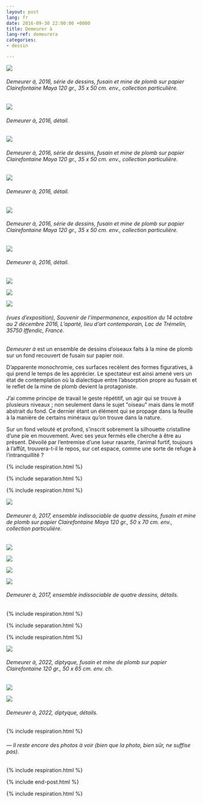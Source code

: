 ```yaml
---
layout: post
lang: fr
date: 2016-09-30 22:00:00 +0000
title: Demeurer à
lang-ref: demeurera
categories:
- dessin

---
```

![](/mepierdoparaver/imgs/demeurer-a-12-up.jpg)

###### _Demeurer à_, 2016, série de dessins, fusain et mine de plomb sur papier Clairefontaine Maya 120 gr., 35 x 50 cm. env., collection particulière.

![](/mepierdoparaver/imgs/demeurer-a-12d-up.jpg)

###### _Demeurer à_, 2016, détail.

![](/mepierdoparaver/imgs/demeurer-a-3-up.jpg)

###### _Demeurer à_, 2016, série de dessins, fusain et mine de plomb sur papier Clairefontaine Maya 120 gr., 35 x 50 cm. env., collection particulière.

![](/mepierdoparaver/imgs/demeurer-a-3d-up.jpg)

###### _Demeurer à_, 2016, détail.

![](/mepierdoparaver/imgs/demeurer-a-8-up.jpg)

###### _Demeurer à_, 2016, série de dessins, fusain et mine de plomb sur papier Clairefontaine Maya 120 gr., 35 x 50 cm. env., collection particulière.

![](/mepierdoparaver/imgs/demeurer-a-8d-up.jpg)

###### _Demeurer à_, 2016, détail.

![](/mepierdoparaver/imgs/demeurer-a-ins-2-up.jpg)

![](/mepierdoparaver/imgs/demeurer-a-ins-1-up.jpg)

![](/mepierdoparaver/imgs/demeurer-a-ins-3-up.jpg)

###### (vues d’exposition), _Souvenir de l’impermanence_, exposition du 14 octobre au 2 décembre 2016, L’aparté, lieu d’art contemporain, Lac de Trémelin, 35750 Iffendic, France.

_Demeurer à_ est un ensemble de dessins d’oiseaux faits à la mine de plomb sur un fond recouvert de fusain sur papier noir.

D’apparente monochromie, ces surfaces recèlent des formes figuratives, à qui prend le temps de les apprécier. Le spectateur est ainsi amené vers un état de contemplation où la dialectique entre l’absorption propre au fusain et le reflet de la mine de plomb devient la protagoniste.

J’ai comme principe de travail le geste répétitif, un agir qui se trouve à plusieurs niveaux ; non seulement dans le sujet "oiseau" mais dans le motif abstrait du fond. Ce dernier étant un élément qui se propage dans la feuille à la manière de certains minéraux qu’on trouve dans la nature.

Sur un fond velouté et profond, s’inscrit sobrement la silhouette cristalline d’une pie en mouvement. Avec ses yeux fermés elle cherche à être au présent. Dévoilé par l’entremise d’une lueur rasante, l’animal furtif, toujours à l’affût, trouvera-t-il le repos, sur cet espace, comme une sorte de refuge à l’intranquillité ?

{% include respiration.html %}

{% include separation.html %}

{% include respiration.html %}

![](/mepierdoparaver/imgs/carlos-bernal-barrera-demeurer-a-ensemble-indissociable-2017-up.jpg)

###### _Demeurer à_, 2017, ensemble indissociable de quatre dessins, fusain et mine de plomb sur papier Clairefontaine Maya 120 gr., 50 x 70 cm. env., collection particulière.

![](/mepierdoparaver/imgs/demeurer-ii-15-up.jpg)

![](/mepierdoparaver/imgs/demeurer-ii-14-up.jpg)

![](/mepierdoparaver/imgs/demeurer-ii-13-up.jpg)

![](/mepierdoparaver/imgs/demeurer-ii-16-up.jpg)

###### _Demeurer à_, 2017, ensemble indissociable de quatre dessins, détails.

{% include respiration.html %}

{% include separation.html %}

{% include respiration.html %}

![](/mepierdoparaver/imgs/carlos-bernal-barrera-demeurer-a-diptyque-2022-up.jpg)

###### _Demeurer à_, 2022, diptyque, fusain et mine de plomb sur papier Clairefontaine 120 gr., 50 x 65 cm. env. ch.

![](/mepierdoparaver/imgs/carlos-bernal-barrera-demeurer-a-diptyque-2022-det-2-up.jpg)

![](/mepierdoparaver/imgs/carlos-bernal-barrera-demeurer-a-diptyque-2022-det-1-up.jpg)

###### _Demeurer à_, 2022, diptyque, détails.

{% include respiration.html %}

###### _— Il reste encore des photos à voir (bien que la photo, bien sûr, ne suffise pas)._

{% include respiration.html %}

{% include end-post.html %}

{% include respiration.html %}